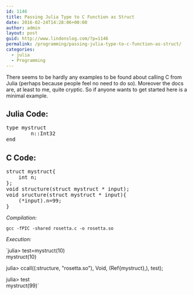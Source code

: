 ```yaml
---
id: 1146
title: Passing Julia Type to C Function as Struct
date: 2016-02-24T14:28:06+00:00
author: admin
layout: post
guid: http://www.lindonslog.com/?p=1146
permalink: /programming/passing-julia-type-to-c-function-as-struct/
categories:
  - julia
  - Programming
---
```

There seems to be hardly any examples to be found about calling C from Julia (perhaps because people feel no need to do so). Moreover the docs are, at least to me, quite cryptic. So if anyone wants to get started here is a minimal example.

## Julia Code:

<pre class="brush: python; title: ; notranslate" title="">type mystruct                                                                                                                                                                                                      
        n::Int32                                                                                                                                                                                                   
end 
</pre>

## C Code:

<pre class="brush: cpp; title: ; notranslate" title="">struct mystruct{
	int n;
};
void structure(struct mystruct * input);
void sructure(struct mystruct * input){
	(*input).n=99;
}
</pre>

_Compilation:_
  
`gcc -fPIC -shared rosetta.c -o rosetta.so`

_Execution:_
  
`julia> test=mystruct(10)<br />
mystruct(10)</p>
<p>julia> ccall((:structure, "rosetta.so"), Void, (Ref{mystruct},), test);</p>
<p>julia> test<br />
mystruct(99)`